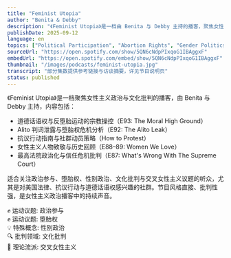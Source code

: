 ```yaml
---
title: "Feminist Utopia"
author: "Benita & Debby"
description: "《Feminist Utopia》是一档由 Benita 与 Debby 主持的播客，聚焦女性主义如何推动尊严、团结与社会正义。节目以美国政治事件为切入点，探讨堕胎权、最高法院政治化、抗议行动与道德话语权，强调跨性别、种族、阶级与宗教交叉性。风格直接、批判性强，适合关注当代美国女性主义政治的听众。"
publishDate: 2025-09-12
language: en
topics: ["Political Participation", "Abortion Rights", "Gender Politics", "Cultural Critique", "Intersectional Feminism"]
sourceUrl: "https://open.spotify.com/show/5QN6cNdpPIxqoG1IBAggxF"
embedUrl: "https://open.spotify.com/embed/show/5QN6cNdpPIxqoG1IBAggxF"
thumbnail: "/images/podcasts/feminist-utopia.jpg"
transcript: "部分集数提供参考链接与访谈摘要，详见节目说明页"
status: published
---
```


《Feminist Utopia》是一档聚焦女性主义政治与文化批判的播客，由 Benita 与 Debby 主持，内容包括：

- 道德话语权与反堕胎运动的宗教操控（E93: The Moral High Ground）
- Alito 判词泄露与堕胎权危机分析（E92: The Alito Leak）
- 抗议行动指南与社群动员策略（How to Protest）
- 女性主义人物致敬与历史回顾（E88–89: Women We Love）
- 最高法院政治化与信任危机批判（E87: What's Wrong With The Supreme Court）

适合关注政治参与、堕胎权、性别政治、文化批判与交叉女性主义议题的听众，尤其是对美国法律、抗议行动与道德话语权感兴趣的社群。节目风格直接、批判性强，是女性主义政治播客中的持续声音。

✊ 运动议题: 政治参与  
✊ 运动议题: 堕胎权  
💡 特殊概念: 性别政治  
🔍 批判领域: 文化批判  
🧩 理论流派: 交叉女性主义
